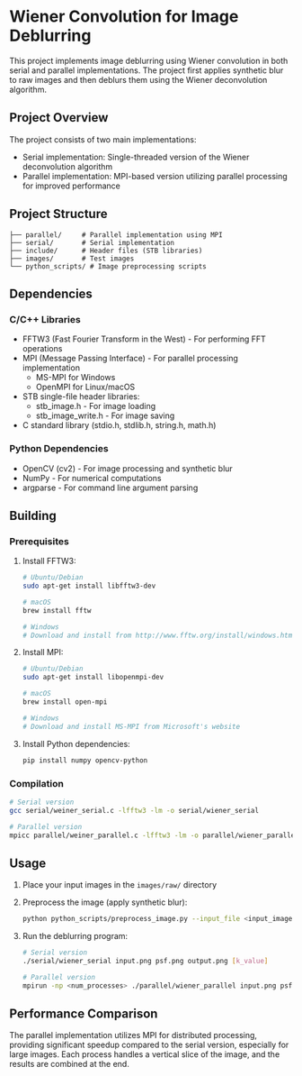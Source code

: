 # Wiener Convolution for Image Deblurring

This project implements image deblurring using Wiener convolution in both serial and parallel implementations. The project first applies synthetic blur to raw images and then deblurs them using the Wiener deconvolution algorithm.

## Project Overview

The project consists of two main implementations:

- Serial implementation: Single-threaded version of the Wiener deconvolution algorithm
- Parallel implementation: MPI-based version utilizing parallel processing for improved performance

## Project Structure

```
├── parallel/     # Parallel implementation using MPI
├── serial/       # Serial implementation
├── include/      # Header files (STB libraries)
├── images/       # Test images
└── python_scripts/ # Image preprocessing scripts
```

## Dependencies

### C/C++ Libraries

- FFTW3 (Fast Fourier Transform in the West) - For performing FFT operations
- MPI (Message Passing Interface) - For parallel processing implementation
  - MS-MPI for Windows
  - OpenMPI for Linux/macOS
- STB single-file header libraries:
  - stb_image.h - For image loading
  - stb_image_write.h - For image saving
- C standard library (stdio.h, stdlib.h, string.h, math.h)

### Python Dependencies

- OpenCV (cv2) - For image processing and synthetic blur
- NumPy - For numerical computations
- argparse - For command line argument parsing

## Building

### Prerequisites

1. Install FFTW3:

   ```bash
   # Ubuntu/Debian
   sudo apt-get install libfftw3-dev

   # macOS
   brew install fftw

   # Windows
   # Download and install from http://www.fftw.org/install/windows.html
   ```

2. Install MPI:

   ```bash
   # Ubuntu/Debian
   sudo apt-get install libopenmpi-dev

   # macOS
   brew install open-mpi

   # Windows
   # Download and install MS-MPI from Microsoft's website
   ```

3. Install Python dependencies:
   ```bash
   pip install numpy opencv-python
   ```

### Compilation

```bash
# Serial version
gcc serial/weiner_serial.c -lfftw3 -lm -o serial/wiener_serial

# Parallel version
mpicc parallel/weiner_parallel.c -lfftw3 -lm -o parallel/wiener_parallel
```

## Usage

1. Place your input images in the `images/raw/` directory
2. Preprocess the image (apply synthetic blur):
   ```bash
   python python_scripts/preprocess_image.py --input_file <input_image> --sigma <blur_amount>
   ```
3. Run the deblurring program:

   ```bash
   # Serial version
   ./serial/wiener_serial input.png psf.png output.png [k_value]

   # Parallel version
   mpirun -np <num_processes> ./parallel/wiener_parallel input.png psf.png output.png
   ```

## Performance Comparison

The parallel implementation utilizes MPI for distributed processing, providing significant speedup compared to the serial version, especially for large images. Each process handles a vertical slice of the image, and the results are combined at the end.
